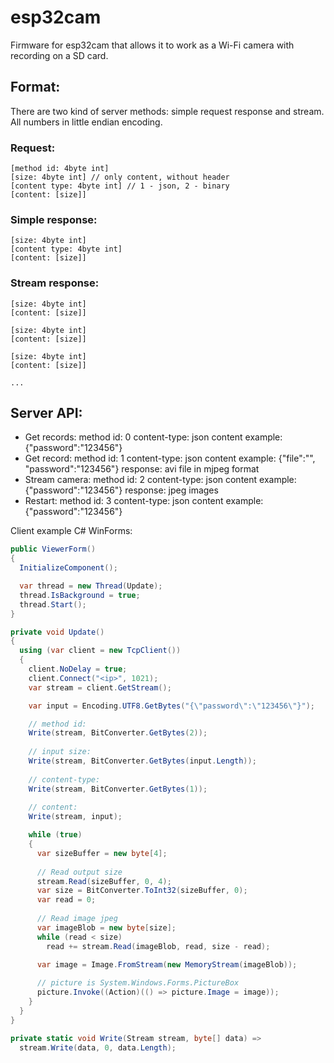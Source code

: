 # esp32cam

Firmware for esp32cam that allows it to work as a Wi-Fi camera with recording on a SD card.

## Format:
There are two kind of server methods: simple request response and stream.
All numbers in little endian encoding.

### Request:
```
[method id: 4byte int]
[size: 4byte int] // only content, without header
[content type: 4byte int] // 1 - json, 2 - binary
[content: [size]]
```

### Simple response:
```
[size: 4byte int]
[content type: 4byte int]
[content: [size]]
```

### Stream response:
```
[size: 4byte int]
[content: [size]]

[size: 4byte int]
[content: [size]]

[size: 4byte int]
[content: [size]]

...
```

## Server API:
* Get records:
  method id: 0
  content-type: json
  content example: {"password":"123456"} 
* Get record:
  method id: 1
  content-type: json
  content example: {"file":"<file-name-from-get-records>", "password":"123456"}
  response: avi file in mjpeg format
* Stream camera:
  method id: 2
  content-type: json
  content example: {"password":"123456"}
  response: jpeg images
* Restart:
  method id: 3
  content-type: json
  content example: {"password":"123456"}

Client example C# WinForms:
``` C#
public ViewerForm()
{
  InitializeComponent();

  var thread = new Thread(Update);
  thread.IsBackground = true;
  thread.Start();
}

private void Update()
{
  using (var client = new TcpClient())
  {
    client.NoDelay = true;
    client.Connect("<ip>", 1021);
    var stream = client.GetStream();

    var input = Encoding.UTF8.GetBytes("{\"password\":\"123456\"}");

    // method id:
    Write(stream, BitConverter.GetBytes(2));
    
    // input size:
    Write(stream, BitConverter.GetBytes(input.Length));
    
    // content-type:
    Write(stream, BitConverter.GetBytes(1));
    
    // content:
    Write(stream, input);

    while (true)
    {
      var sizeBuffer = new byte[4];
    
      // Read output size
      stream.Read(sizeBuffer, 0, 4);
      var size = BitConverter.ToInt32(sizeBuffer, 0);
      var read = 0;
      
      // Read image jpeg
      var imageBlob = new byte[size];
      while (read < size)
        read += stream.Read(imageBlob, read, size - read);
    
      var image = Image.FromStream(new MemoryStream(imageBlob));

      // picture is System.Windows.Forms.PictureBox
      picture.Invoke((Action)(() => picture.Image = image));
    }
  }
}

private static void Write(Stream stream, byte[] data) =>
  stream.Write(data, 0, data.Length);
```
